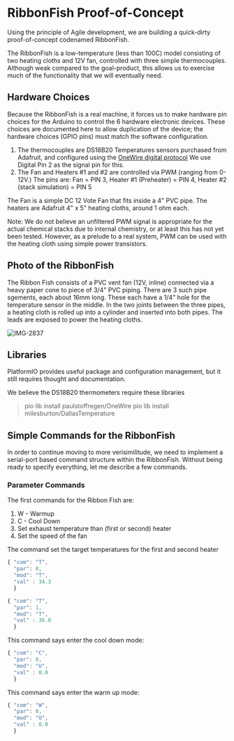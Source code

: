 # RibbonFish Proof-of-Concept

Using the principle of Agile development, we are building a quick-dirty proof-of-concept codenamed RibbonFish.

The RibbonFish is a low-temperature (less than 100C) model consisting of two heating cloths and 12V fan, controlled with three simple thermocouples.
Although weak compared to the goal-product, this allows us to exercise much of the functionality that we will
eventually need.

## Hardware Choices

Because the RibbonFish is a real machine, it forces us to make hardware pin choices for the Arduino to
control the 6 hardware electronic devices. These choices are documented here to allow duplication
of the device; the hardware choices (GPIO pins) must match the software configuration.

1. The thermocouples are DS18B20 Temperatures sensors purchased from Adafruit, and configured using the [OneWire digital
protocol](https://learn.adafruit.com/adafruits-raspberry-pi-lesson-11-ds18b20-temperature-sensing/ds18b20) We use Digital Pin 2 as the signal pin for this.
3. The Fan and Heaters #1 and #2  are controlled via PWM (ranging from 0-12V.) The pins are: Fan = PIN 3, Heater #1 (Preheater) = PIN 4, Heater #2 (stack simulation) = PIN 5

The Fan is a simple DC 12 Vote Fan that fits inside a 4" PVC pipe. The heaters are Adafruit 4" x 5"  heating cloths, around 1 ohm each.

Note: We do not believe an unfiltered PWM signal is appropriate for the actual chemical stacks due to internal chemistry,
or at least this has not yet been tested. However, as a prelude to a real system, PWM can be used with the heating cloth
using simple power transistors.

## Photo of the RibbonFish

The Ribbon Fish consists of a PVC vent fan (12V, inline) connected via a heavy paper cone to piece of 3/4" PVC piping.
There are 3 such pipe sgements, each about 16mm long. These each have a 1/4" hole for the temperature sensor in the middle.
In the two joints between the three pipes, a heating cloth is rolled up into a cylinder and inserted into both pipes.
The leads are exposed to power the heating cloths.

![IMG-2837](https://user-images.githubusercontent.com/5296671/179431945-5230cd6c-c835-47c4-acae-b7c6fa9ac5d0.JPG)

## Libraries

PlatformIO provides useful package and configuration management, but
it still requires thought and documentation.

We believe the DS18B20 thermometers require these libraries

> pio lib install paulstoffregen/OneWire
> pio lib install milesburton/DallasTemperature


## Simple Commands for the RibbonFish

In order to continue moving to more verisimilitude, we need to implement a serial-port based
command structure within the RibbonFish.  Without being ready to specify everything,
let me describe a few commands.

### Parameter Commands

The first commands for the Ribbon Fish are:

1. W - Warmup
2. C - Cool Down
3. Set exhaust temperature than (first or second) heater
4. Set the speed of the fan

The command set the target temperatures for the first and second heater
```JavaScript
{ "com": "T",
  "par": 0,
  "mod": "T",
  "val" : 34.3
  }
```

```JavaScript
{ "com": "T",
  "par": 1,
  "mod": "T",
  "val" : 36.0
  }
```

This command says enter the cool down mode:
```JavaScript
{ "com": "C",
  "par": 0,
  "mod": "U",
  "val" : 0.0
  }
```

This command says enter the warm up mode:
```JavaScript
{ "com": "W",
  "par": 0,
  "mod": "U",
  "val" : 0.0
  }
```
